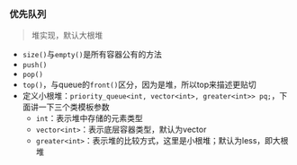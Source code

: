 ### 优先队列
> 堆实现，默认大根堆
- `size()`与`empty()`是所有容器公有的方法
- `push()`
- `pop()`
- `top()`，与queue的`front()`区分，因为是堆，所以top来描述更贴切
- 定义小根堆：`priority_queue<int, vector<int>, greater<int>> pq;`，下面讲一下三个类模板参数
  - `int`：表示堆中存储的元素类型
  - `vector<int>`：表示底层容器类型，默认为vector
  - `greater<int>`：表示堆的比较方式，这里是小根堆；默认为less，即大根堆